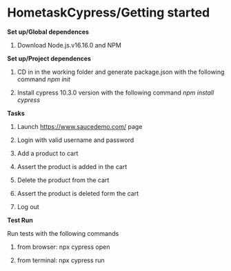 # HometaskCypress/Getting started 

**Set up/Global dependences** 

 1. Download Node.js.v16.16.0 and NPM

**Set up/Project dependences** 

1.  CD in in the working folder and generate package.json with the following command _npm init_

2.  Install cypress 10.3.0 version with the following command _npm install cypress_ 

**Tasks**

1. Launch  https://www.saucedemo.com/ page

2. Login with valid username and password

3. Add a product to cart

4. Assert the product is added in the cart

5. Delete the product from the cart

6. Assert the product is deleted form the cart

7. Log out 


**Test Run**
 
 Run tests with the following commands
 
 1. from browser: npx cypress open

 2. from terminal: npx cypress run

